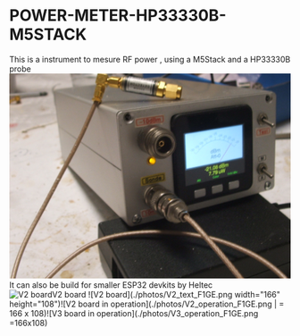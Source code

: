 # POWER-METER-HP33330B-M5STACK
This is a instrument to mesure RF power , using a M5Stack and a HP33330B probe
![Photo de la version de F1GE](./photos/M5_build_F1GE.png)
It can also be build for smaller ESP32 devkits by Heltec
<img src="./photos/V2_text_F1GE.png" alt="V2 boardV2 board" width="166" height="108">
![V2 board](./photos/V2_text_F1GE.png width="166" height="108")![V2 board in operation](./photos/V2_operation_F1GE.png | = 166 x 108)![V3 board in operation](./photos/V3_operation_F1GE.png  =166x108)

